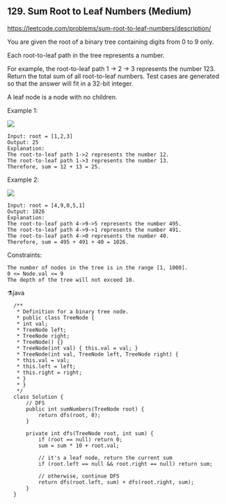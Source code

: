 ## 129. Sum Root to Leaf Numbers (Medium)
https://leetcode.com/problems/sum-root-to-leaf-numbers/description/

You are given the root of a binary tree containing digits from 0 to 9 only.

Each root-to-leaf path in the tree represents a number.

For example, the root-to-leaf path 1 -> 2 -> 3 represents the number 123.
Return the total sum of all root-to-leaf numbers. Test cases are generated so that the answer will fit in a 32-bit integer.

A leaf node is a node with no children.

 

Example 1:

![](https://assets.leetcode.com/uploads/2021/02/19/num1tree.jpg)
    
    Input: root = [1,2,3]
    Output: 25
    Explanation:
    The root-to-leaf path 1->2 represents the number 12.
    The root-to-leaf path 1->3 represents the number 13.
    Therefore, sum = 12 + 13 = 25.
Example 2:

![](https://assets.leetcode.com/uploads/2021/02/19/num2tree.jpg)

    Input: root = [4,9,0,5,1]
    Output: 1026
    Explanation:
    The root-to-leaf path 4->9->5 represents the number 495.
    The root-to-leaf path 4->9->1 represents the number 491.
    The root-to-leaf path 4->0 represents the number 40.
    Therefore, sum = 495 + 491 + 40 = 1026.
     

Constraints:

    The number of nodes in the tree is in the range [1, 1000].
    0 <= Node.val <= 9
    The depth of the tree will not exceed 10.

  ⚗️java

      /**
       * Definition for a binary tree node.
       * public class TreeNode {
       * int val;
       * TreeNode left;
       * TreeNode right;
       * TreeNode() {}
       * TreeNode(int val) { this.val = val; }
       * TreeNode(int val, TreeNode left, TreeNode right) {
       * this.val = val;
       * this.left = left;
       * this.right = right;
       * }
       * }
       */
      class Solution {
          // DFS
          public int sumNumbers(TreeNode root) {
              return dfs(root, 0);
          }
      
          private int dfs(TreeNode root, int sum) {
              if (root == null) return 0;
              sum = sum * 10 + root.val;
      
              // it's a leaf node, return the current sum
              if (root.left == null && root.right == null) return sum;
      
              // otherwise, continue DFS
              return dfs(root.left, sum) + dfs(root.right, sum);
          }
      }
